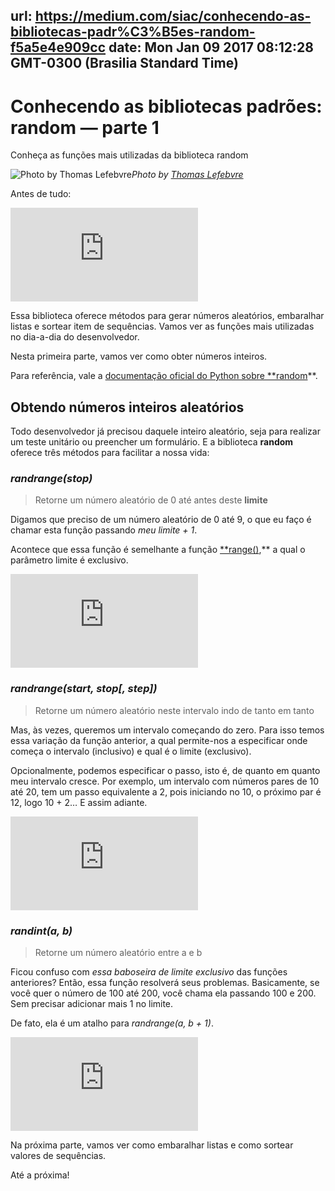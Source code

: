url: https://medium.com/siac/conhecendo-as-bibliotecas-padr%C3%B5es-random-f5a5e4e909cc
date: Mon Jan 09 2017 08:12:28 GMT-0300 (Brasilia Standard Time)
---

# Conhecendo as bibliotecas padrões: random — parte 1

Conheça as funções mais utilizadas da biblioteca random

![Photo by [Thomas Lefebvre](https://unsplash.com/@imthebear)](https://cdn-images-1.medium.com/max/9410/1*U9XOh4TJeGtQLJA2FXtRww.jpeg)*Photo by [Thomas Lefebvre](https://unsplash.com/@imthebear)*

Antes de tudo:

<iframe src="https://medium.com/media/9a5cfab30227950e850d71cec5a20b0f" frameborder=0></iframe>

Essa biblioteca oferece métodos para gerar números aleatórios, embaralhar listas e sortear item de sequências. Vamos ver as funções mais utilizadas no dia-a-dia do desenvolvedor.

Nesta primeira parte, vamos ver como obter números inteiros.

Para referência, vale a [documentação oficial do Python sobre **random](https://docs.python.org/3/library/random.html)**.

## Obtendo números inteiros aleatórios

Todo desenvolvedor já precisou daquele inteiro aleatório, seja para realizar um teste unitário ou preencher um formulário. E a biblioteca **random** oferece três métodos para facilitar a nossa vida:

### ***randrange(stop)***
> Retorne um número aleatório de 0 até antes deste **limite**

Digamos que preciso de um número aleatório de 0 até 9, o que eu faço é chamar esta função passando *meu limite + 1*.

Acontece que essa função é semelhante a função [**range()](http://excript.com/python/funcao-range-python.html),** a qual o parâmetro limite é exclusivo.

<iframe src="https://medium.com/media/65cf9598b75646acfc7a1477f115ebda" frameborder=0></iframe>

### ***randrange(start, stop[, step])***
> Retorne um número aleatório neste intervalo indo de tanto em tanto

Mas, às vezes, queremos um intervalo começando do zero. Para isso temos essa variação da função anterior, a qual permite-nos a especificar onde começa o intervalo (inclusivo) e qual é o limite (exclusivo).

Opcionalmente, podemos especificar o passo, isto é, de quanto em quanto meu intervalo cresce. Por exemplo, um intervalo com números pares de 10 até 20, tem um passo equivalente a 2, pois iniciando no 10, o próximo par é 12, logo 10 + 2… E assim adiante.

<iframe src="https://medium.com/media/e42d9afbe9cdb9c54de0998ea19ac1f7" frameborder=0></iframe>

### ***randint(a, b)***
> Retorne um número aleatório entre a e b

Ficou confuso com *essa* *baboseira de limite exclusivo* das funções anteriores? Então, essa função resolverá seus problemas. Basicamente, se você quer o número de 100 até 200, você chama ela passando 100 e 200. Sem precisar adicionar mais 1 no limite.

De fato, ela é um atalho para *randrange(a, b + 1)*.

<iframe src="https://medium.com/media/9cd51f70c6beaabcf9141551aad9c036" frameborder=0></iframe>

Na próxima parte, vamos ver como embaralhar listas e como sortear valores de sequências.

Até a próxima!
